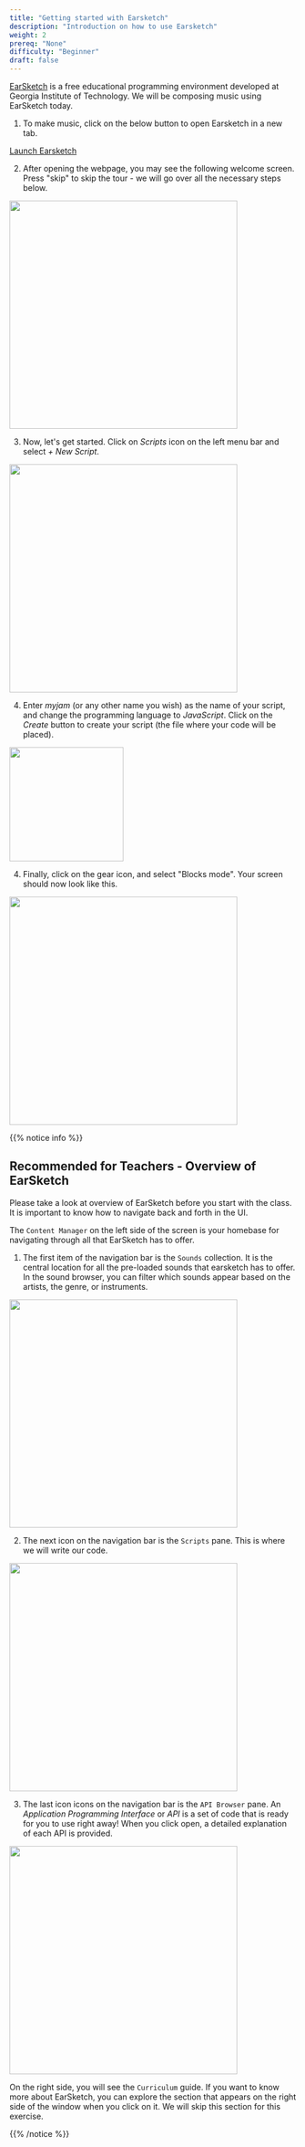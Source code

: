 ```yaml
---
title: "Getting started with Earsketch"
description: "Introduction on how to use Earsketch"
weight: 2
prereq: "None"
difficulty: "Beginner"
draft: false
---
```


[EarSketch](https://en.wikipedia.org/wiki/EarSketch) is a free educational programming environment developed at Georgia Institute of Technology. We will be composing music using EarSketch today.

1. To make music, click on the below button to open Earsketch in a new tab.

<a class="my-2 mx-4 btn btn-info" href="https://earsketch.gatech.edu/earsketch2/" target="_blank">Launch Earsketch</a>

2. After opening the webpage, you may see the following welcome screen. Press "skip" to skip the tour - we will go over all the necessary steps below.

<img src="../img/screenshot-skip-tour.png" height="400"/>

3. Now, let's get started. Click on *Scripts* icon on the left menu bar and select *+ New Script*.

<img src="../img/screenshot-new-script.png" height="400"/>

4. Enter *myjam* (or any other name you wish) as the name of your script, and change the programming language to *JavaScript*. Click on the *Create* button to create your script (the file where your code will be placed). 

<img src="../img/screenshot-new-myjam.png" height="200"/>
 
4. Finally, click on the gear icon, and select "Blocks mode". Your screen should now look like this.

<img src="../img/screenshot-setup-complete.png" height="400"/>

{{% notice info %}} 

## Recommended for Teachers - Overview of EarSketch

Please take a look at overview of EarSketch before you start with the class. It is important to know how to navigate back and forth in the UI.

The `Content Manager` on the left side of the screen is your homebase for navigating through all that EarSketch has to offer.

1. The first item of the navigation bar is the `Sounds` collection. It is the central location for all the pre-loaded sounds that earsketch has to offer. In the sound browser, you can filter which sounds appear based on the artists, the genre, or instruments.

<img src="../img/screenshot-navigation-sound-browser.png" height="400"/>

2. The next icon on the navigation bar is the `Scripts` pane. This is where we will write our code.

<img src="../img/screenshot-navigation-script.png" height="400"/>

3. The last icon icons on the navigation bar is the `API Browser` pane. An *Application Programming Interface* or *API* is a set of code that is ready for you to use right away! When you click open, a detailed explanation of each API is provided.

<img src="../img/screenshot-navigation-api-curriculum.png" height="400"/>

On the right side, you will see the `Curriculum` guide. If you want to know more about EarSketch, you can explore the section that appears on the right side of the window when you click on it. We will skip this section for this exercise.

{{% /notice %}}